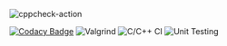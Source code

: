 

![cppcheck-action](https://github.com/99002679/CPP-Mini-project/workflows/cppcheck-action/badge.svg)

[![Codacy Badge](https://app.codacy.com/project/badge/Grade/ecf956400ae64751adf75559c9779562)](https://www.codacy.com/gh/99002679/Mini_Project/dashboard?utm_source=github.com&amp;utm_medium=referral&amp;utm_content=99002679/Mini_Project&amp;utm_campaign=Badge_Grade)
![Valgrind](https://github.com/99002536/CPP-MIni-Project/workflows/Valgrind/badge.svg)
![C/C++ CI](https://github.com/99002536/CPP-MIni-Project/workflows/C/C++%20CI/badge.svg)
![Unit Testing](https://github.com/99002536/CPP-MIni-Project/workflows/Unit%20Testing/badge.svg)




